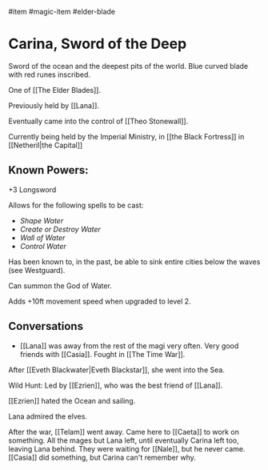 #item #magic-item #elder-blade
# Carina, Sword of the Deep

Sword of the ocean and the deepest pits of the world. Blue curved blade with red runes inscribed.

One of [[The Elder Blades]]. 

Previously held by [[Lana]].

Eventually came into the control of [[Theo Stonewall]].

Currently being held by the Imperial Ministry, in [[the Black Fortress]] in [[Netheril|the Capital]]

## Known Powers:
+3 Longsword

Allows for the following spells to be cast:
- *Shape Water*
- *Create or Destroy Water*
- *Wall of Water*
- *Control Water*

Has been known to, in the past, be able to sink entire cities below the waves (see Westguard).

Can summon the God of Water.

Adds +10ft movement speed when upgraded to level 2.

## Conversations
- [[Lana]] was away from the rest of the magi very often. Very good friends with [[Casia]]. Fought in [[The Time War]].

After [[Eveth Blackwater|Eveth Blackstar]], she went into the Sea.

Wild Hunt: Led by [[Ezrien]], who was the best friend of [[Lana]].

[[Ezrien]] hated the Ocean and sailing.

Lana admired the elves.

After the war, [[Telam]] went away. Came here to [[Caeta]] to work on something. All the mages but Lana left, until eventually Carina left too, leaving Lana behind. They were waiting for [[Nale]], but he never came. [[Casia]] did something, but Carina can't remember why.